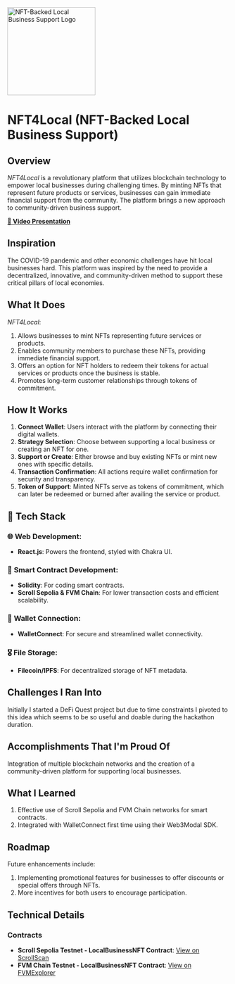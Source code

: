 <img src="./logo.jpg" alt="NFT-Backed Local Business Support Logo" width="200"/>

# NFT4Local (NFT-Backed Local Business Support)

## Overview

_NFT4Local_ is a revolutionary platform that utilizes blockchain technology to empower local businesses during challenging times. By minting NFTs that represent future products or services, businesses can gain immediate financial support from the community. The platform brings a new approach to community-driven business support.

**[🎥 Video Presentation](#)**

## Inspiration

The COVID-19 pandemic and other economic challenges have hit local businesses hard. This platform was inspired by the need to provide a decentralized, innovative, and community-driven method to support these critical pillars of local economies.

## What It Does

_NFT4Local_:
1. Allows businesses to mint NFTs representing future services or products.
2. Enables community members to purchase these NFTs, providing immediate financial support.
3. Offers an option for NFT holders to redeem their tokens for actual services or products once the business is stable.
4. Promotes long-term customer relationships through tokens of commitment.

## How It Works

1. **Connect Wallet**: Users interact with the platform by connecting their digital wallets.
2. **Strategy Selection**: Choose between supporting a local business or creating an NFT for one.
3. **Support or Create**: Either browse and buy existing NFTs or mint new ones with specific details.
4. **Transaction Confirmation**: All actions require wallet confirmation for security and transparency.
5. **Token of Support**: Minted NFTs serve as tokens of commitment, which can later be redeemed or burned after availing the service or product.

## 🚀 Tech Stack

### 🌐 **Web Development:**
- **React.js**: Powers the frontend, styled with Chakra UI.

### 📜 **Smart Contract Development:**
- **Solidity**: For coding smart contracts.
- **Scroll Sepolia & FVM Chain**: For lower transaction costs and efficient scalability.

### 📡 **Wallet Connection:**
- **WalletConnect**: For secure and streamlined wallet connectivity.

### 🎖 **File Storage:**
- **Filecoin/IPFS**: For decentralized storage of NFT metadata.

## Challenges I Ran Into

Initially I started a DeFi Quest project but due to time constraints I pivoted to this idea which seems to be so useful and doable during the hackathon duration.

## Accomplishments That I'm Proud Of

Integration of multiple blockchain networks and the creation of a community-driven platform for supporting local businesses.

## What I Learned

1. Effective use of Scroll Sepolia and FVM Chain networks for smart contracts.
2. Integrated with WalletConnect first time using their Web3Modal SDK.

## Roadmap

Future enhancements include:
1. Implementing promotional features for businesses to offer discounts or special offers through NFTs.
2. More incentives for both users to encourage participation.

## Technical Details

### Contracts

- **Scroll Sepolia Testnet - LocalBusinessNFT Contract**: [View on ScrollScan](#)
- **FVM Chain Testnet - LocalBusinessNFT Contract**: [View on FVMExplorer](#)

